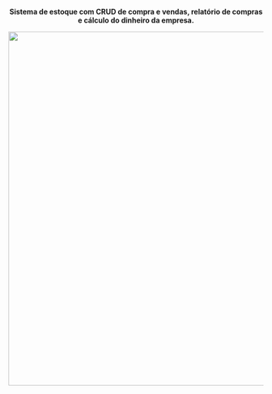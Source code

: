 <p style='text-align: center; font-weight: bold'>Sistema de estoque com CRUD de compra e vendas, relatório de compras e cálculo do dinheiro da empresa.</p>

<img src='https://github.com/BernardoRadin/sistema-vendas/assets/111475317/745d58f7-0ab7-4976-9365-ff741ee9f742' style='width: 700px'>
